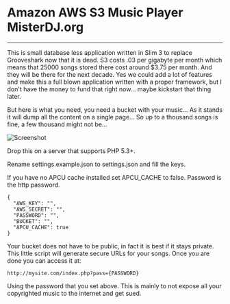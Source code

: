 # Amazon AWS S3 Music Player MisterDJ.org
-----

This is small database less application written in Slim 3 to replace Grooveshark now that it is dead. S3 costs .03 per gigabyte per month which means that 25000 songs stored there cost around $3.75 per month. And they will be there for the next decade. Yes we could add a lot of features and make this a full blown application written with a proper framework, but I don't have the money to fund that right now... maybe kickstart that thing later.

But here is what you need, you need a bucket with your music... As it stands it will dump all the content on a single page... So up to a thousand songs is fine, a few thousand might not be...

![Screenshot](https://raw.githubusercontent.com/etopian/amazon-s3-music-player/master/s3-music-player.png)

Drop this on a server that supports PHP 5.3+. 

Rename settings.example.json to settings.json and fill the keys.

If you have no APCU cache installed set APCU_CACHE to false. Password is the http password.

```
{
  "AWS_KEY": "",
  "AWS_SECRET": "",
  "PASSWORD": "",
  "BUCKET": "",
  "APCU_CACHE": true
}
```

Your bucket does not have to be public, in fact it is best if it stays private. This little script will generate secure URLs for your songs. Once you are done you can access it at:
```
http://mysite.com/index.php?pass={PASSWORD}
```

Using the password that you set above. This is mainly to not expose all your copyrighted music to the internet and get sued.
